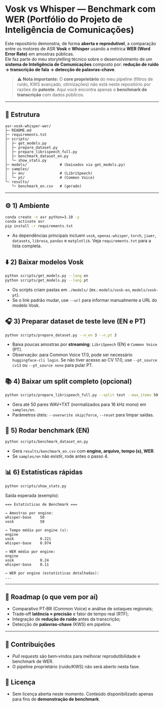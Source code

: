 # Vosk vs Whisper — Benchmark com WER (Portfólio do Projeto de Inteligência de Comunicações)

Este repositório demonstra, de forma **aberta e reprodutível**, a comparação entre os motores de ASR **Vosk** e **Whisper** usando a métrica **WER (Word Error Rate)** em amostras públicas.  
Ele faz parte do meu storytelling técnico sobre o desenvolvimento de um **sistema de Inteligência de Comunicações** composto por: **redução de ruído → transcrição de fala → detecção de palavras‑chave**.

> ⚠️ **Nota importante:** O **core proprietário** do meu pipeline (filtros de ruído, KWS avançado, otimizações) não está neste repositório por razões de **patente**. Aqui você encontra apenas o **benchmark de transcrição** com dados públicos.

---

## 🧱 Estrutura
```text
asr-vosk-whisper-wer/
├─ README.md
├─ requirements.txt
├─ scripts/
│  ├─ get_models.py
│  ├─ prepare_dataset.py
│  ├─ prepare_librispeech_full.py
│  ├─ benchmark_dataset_en.py
│  └─ show_stats.py
├─ models/               # (baixados via get_models.py)
├─ samples/
│  ├─ en/                # (LibriSpeech)
│  └─ pt/                # (Common Voice)
└─ results/
   └─ benchmark_en.csv   # (gerado)
```

---

## ⚙️ 1) Ambiente
```bash
conda create -n asr python=3.10 -y
conda activate asr
pip install -r requirements.txt
```

- As dependências principais incluem `vosk`, `openai-whisper`, `torch`, `jiwer`, `datasets`, `librosa`, `pandas` e `matplotlib`. Veja `requirements.txt` para a lista completa.

## ⬇️ 2) Baixar modelos Vosk
```bash
python scripts/get_models.py --lang en
python scripts/get_models.py --lang pt
```
- Os scripts criam pastas em `./models/` (ex.: `models/vosk-en`, `models/vosk-pt`).  
- Se o link padrão mudar, use `--url` para informar manualmente a URL do modelo Vosk.

## 🎧 3) Preparar dataset de teste leve (EN e PT)
```bash
python scripts/prepare_dataset.py --n_en 3 --n_pt 3
```
- Baixa poucas amostras por **streaming**: `LibriSpeech` (EN) e `Common Voice` (PT).
- Observação: para Common Voice 17.0, pode ser necessário `huggingface-cli login`. Se não tiver acesso ao CV 17.0, use `--pt_source cv13` ou `--pt_source none` para pular PT.

## 📚 4) Baixar um split completo (opcional)
```bash
python scripts/prepare_librispeech_full.py --split test --max_items 50
```
- Gera até 50 pares WAV+TXT (normalizados para 16 kHz mono) em `samples/en`.
- Parâmetros úteis: `--overwrite skip|force`, `--reset` para limpar saídas.

## 🧪 5) Rodar benchmark (EN)
```bash
python scripts/benchmark_dataset_en.py
```
- Gera `results/benchmark_en.csv` com **engine, arquivo, tempo (s), WER**.
- Se `samples/en` não existir, rode antes o passo 4.

## 📊 6) Estatísticas rápidas
```bash
python scripts/show_stats.py
```
Saída esperada (exemplo):
```text
=== Estatísticas de Benchmark ===

→ Amostras por engine:
whisper-base    50
vosk            50

→ Tempo médio por engine (s):
engine
vosk            0.221
whisper-base    0.974

→ WER médio por engine:
engine
vosk            0.24
whisper-base    0.11

→ WER por engine (estatísticas detalhadas):
...
```

---

## 🧭 Roadmap (o que vem por aí)
- Comparativo PT‑BR (Common Voice) e análise de sotaques regionais;
- Trade‑off **latência × precisão** e fator de tempo real (RTF);
- Integração de **redução de ruído** antes da transcrição;
- Detecção de **palavras‑chave** (KWS) em pipeline.

---

## 🤝 Contribuições
- *Pull requests* são bem‑vindos para melhorar reprodutibilidade e benchmark de WER.
- O pipeline proprietário (ruído/KWS) não será aberto nesta fase.

## 📄 Licença
- Sem licença aberta neste momento. Conteúdo disponibilizado apenas para fins de **demonstração de benchmark**.